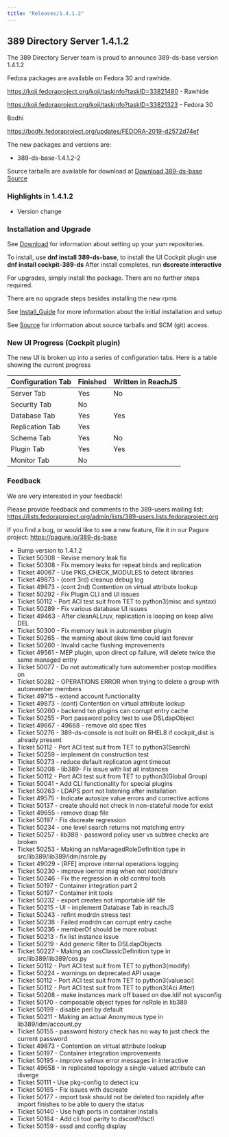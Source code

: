 ```yaml
---
title: "Releases/1.4.1.2"
---
```


389 Directory Server 1.4.1.2
-----------------------------

The 389 Directory Server team is proud to announce 389-ds-base version 1.4.1.2

Fedora packages are available on Fedora 30 and rawhide.

<https://koji.fedoraproject.org/koji/taskinfo?taskID=33821480> - Rawhide

<https://koji.fedoraproject.org/koji/taskinfo?taskID=33821323> - Fedora 30

Bodhi

<https://bodhi.fedoraproject.org/updates/FEDORA-2019-d2572d74ef>


The new packages and versions are:

-   389-ds-base-1.4.1.2-2

Source tarballs are available for download at [Download 389-ds-base Source](https://releases.pagure.org/389-ds-base/389-ds-base-1.4.1.2.tar.bz2)

### Highlights in 1.4.1.2

- Version change

### Installation and Upgrade 

See [Download](../download.html) for information about setting up your yum repositories.

To install, use **dnf install 389-ds-base**, to install the UI Cockpit plugin use **dnf install cockpit-389-ds**  After install completes, run **dscreate interactive**

For upgrades, simply install the package.  There are no further steps required.

There are no upgrade steps besides installing the new rpms 

See [Install\_Guide](../howto/howto-install-389.html) for more information about the initial installation and setup

See [Source](../development/source.html) for information about source tarballs and SCM (git) access.

### New UI Progress (Cockpit plugin)

The new UI is broken up into a series of configuration tabs.  Here is a table showing the current progress

|Configuration Tab|Finished|Written in ReachJS |
|-----------------|--------|-------------------|
|Server Tab|Yes|No|
|Security Tab|No||
|Database Tab|Yes|Yes|
|Replication Tab|Yes||No|
|Schema Tab|Yes|No|
|Plugin Tab|Yes|Yes|
|Monitor Tab|No||


### Feedback

We are very interested in your feedback!

Please provide feedback and comments to the 389-users mailing list: <https://lists.fedoraproject.org/admin/lists/389-users.lists.fedoraproject.org>

If you find a bug, or would like to see a new feature, file it in our Pagure project: <https://pagure.io/389-ds-base>

- Bump version to 1.4.1.2
- Ticket 50308 - Revise memory leak fix
- Ticket 50308 - Fix memory leaks for repeat binds and replication
- Ticket 40067 - Use PKG_CHECK_MODULES to detect libraries
- Ticket 49873 - (cont 3rd) cleanup debug log
- Ticket 49873 - (cont 2nd) Contention on virtual attribute lookup
- Ticket 50292 - Fix Plugin CLI and UI issues
- Ticket 50112 - Port ACI test suit from TET to python3(misc and syntax)
- Ticket 50289 - Fix various database UI issues
- Ticket 49463 - After cleanALLruv, replication is looping on keep alive DEL
- Ticket 50300 - Fix memory leak in automember plugin
- Ticket 50265 - the warning about skew time could last forever
- Ticket 50260 - Invalid cache flushing improvements
- Ticket 49561 - MEP plugin, upon direct op failure, will delete twice the same managed entry
- Ticket 50077 - Do not automatically turn automember postop modifies on
- Ticket 50282 - OPERATIONS ERROR when trying to delete a group with automember members
- Ticket 49715 - extend account functionality
- Ticket 49873 - (cont) Contention on virtual attribute lookup
- Ticket 50260 - backend txn plugins can corrupt entry cache
- Ticket 50255 - Port password policy test to use DSLdapObject
- Ticket 49667 - 49668 - remove old spec files
- Ticket 50276 - 389-ds-console is not built on RHEL8 if cockpit_dist is already present
- Ticket 50112 - Port ACI test suit from TET to python3(Search)
- Ticket 50259 - implement dn construction test
- Ticket 50273 - reduce default replicaton agmt timeout
- Ticket 50208 - lib389- Fix issue with list all instances
- Ticket 50112 - Port ACI test suit from TET to python3(Global Group)
- Ticket 50041 - Add CLI functionality for special plugins
- Ticket 50263 - LDAPS port not listening after installation
- Ticket 49575 - Indicate autosize value errors and corrective actions
- Ticket 50137 - create should not check in non-stateful mode for exist
- Ticket 49655 - remove doap file
- Ticket 50197 - Fix dscreate regression
- Ticket 50234 - one level search returns not matching entry
- Ticket 50257 - lib389 - password policy user vs subtree checks are broken
- Ticket 50253 - Making an nsManagedRoleDefinition type in src/lib389/lib389/idm/nsrole.py
- Ticket 49029 - [RFE] improve internal operations logging
- Ticket 50230 - improve ioerror msg when not root/dirsrv
- Ticket 50246 - Fix the regression in old control tools
- Ticket 50197 - Container integration part 2
- Ticket 50197 - Container init tools
- Ticket 50232 - export creates not importable ldif file
- Ticket 50215 - UI - implement Database Tab in reachJS
- Ticket 50243 - refint modrdn stress test
- Ticket 50238 - Failed modrdn can corrupt entry cache
- Ticket 50236 - memberOf should be more robust
- Ticket 50213 - fix list instance issue
- Ticket 50219 - Add generic filter to DSLdapObjects
- Ticket 50227 - Making an cosClassicDefinition type in src/lib389/lib389/cos.py
- Ticket 50112 - Port ACI test suit from TET to python3(modify)
- Ticket 50224 - warnings on deprecated API usage
- Ticket 50112 - Port ACI test suit from TET to python3(valueaci)
- Ticket 50112 - Port ACI test suit from TET to python3(Aci Atter)
- Ticket 50208 - make instances mark off based on dse.ldif not sysconfig
- Ticket 50170 - composable object types for nsRole in lib389
- Ticket 50199 - disable perl by default
- Ticket 50211 - Making an actual Anonymous type in lib389/idm/account.py
- Ticket 50155 - password history check has no way to just check the current password
- Ticket 49873 - Contention on virtual attribute lookup
- Ticket 50197 - Container integration improvements
- Ticket 50195 - improve selinux error messages in interactive
- Ticket 49658 - In replicated topology a single-valued attribute can diverge
- Ticket 50111 - Use pkg-config to detect icu
- Ticket 50165 - Fix issues with dscreate
- Ticket 50177 - import task should not be deleted too rapidely after import finishes to be able to query the status
- Ticket 50140 - Use high ports in container installs
- Ticket 50184 - Add cli tool parity to dsconf/dsctl
- Ticket 50159 - sssd and config display



